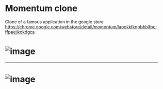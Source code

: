 # Momentum clone 
Clone of a famous application in the google store https://chrome.google.com/webstore/detail/momentum/laookkfknpbbblfpciffpaejjkokdgca
# ![image](https://user-images.githubusercontent.com/98388395/176655083-7cb7f840-b8ec-4cc5-8367-92663252250e.png)
-----
# ![image](https://user-images.githubusercontent.com/98388395/177510185-2c063691-fd04-40ec-b0ec-6ba8f7357084.png)
